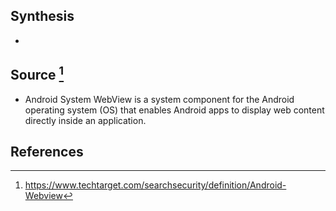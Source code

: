 ## Synthesis
- 
## Source [^1]
- Android System WebView is a system component for the Android operating system (OS) that enables Android apps to display web content directly inside an application.
## References

[^1]: https://www.techtarget.com/searchsecurity/definition/Android-Webview